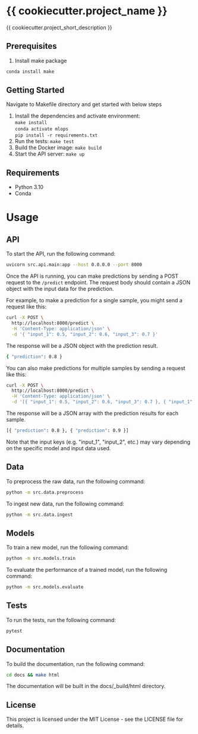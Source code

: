
# {{ cookiecutter.project_name }}
{{ cookiecutter.project_short_description }}

## Prerequisites

1. Install make package

```bash
conda install make
```

## Getting Started

Navigate to Makefile directory and get started with below steps

1. Install the dependencies and activate environment: \
    `make install` \
    `conda activate mlops` \
    `pip install -r requirements.txt`
2. Run the tests: `make test`
3. Build the Docker image: `make build`
4. Start the API server: `make up`

## Requirements

- Python 3.10
- Conda


# Usage

## API

To start the API, run the following command:
```bash
uvicorn src.api.main:app --host 0.0.0.0 --port 8000
```

Once the API is running, you can make predictions by sending a POST request to the `/predict` endpoint. The request body should contain a JSON object with the input data for the prediction.

For example, to make a prediction for a single sample, you might send a request like this:

```bash
curl -X POST \
  http://localhost:8000/predict \
  -H 'Content-Type: application/json' \
  -d '{ "input_1": 0.5, "input_2": 0.6, "input_3": 0.7 }'
```

The response will be a JSON object with the prediction result.
```bash
{ "prediction": 0.8 }
```

You can also make predictions for multiple samples by sending a request like this:
```bash
curl -X POST \
  http://localhost:8000/predict \
  -H 'Content-Type: application/json' \
  -d '[{ "input_1": 0.5, "input_2": 0.6, "input_3": 0.7 }, { "input_1": 0.6, "input_2": 0.7, "input_3": 0.8 }]'
```

The response will be a JSON array with the prediction results for each sample.
```bash
[{ "prediction": 0.8 }, { "prediction": 0.9 }]
```
Note that the input keys (e.g. "input_1", "input_2", etc.) may vary depending on the specific model and input data used.

## Data

To preprocess the raw data, run the following command:
```bash
python -m src.data.preprocess
```

To ingest new data, run the following command:
```bash
python -m src.data.ingest
```

## Models

To train a new model, run the following command:
```bash
python -m src.models.train
```

To evaluate the performance of a trained model, run the following command:
```bash
python -m src.models.evaluate
```

## Tests

To run the tests, run the following command:
```bash
pytest
```

## Documentation

To build the documentation, run the following command:
```bash
cd docs && make html
```

The documentation will be built in the docs/_build/html directory.

<!-- TODO: hyperlink license file -->
## License

This project is licensed under the MIT License - see the LICENSE file for details.

